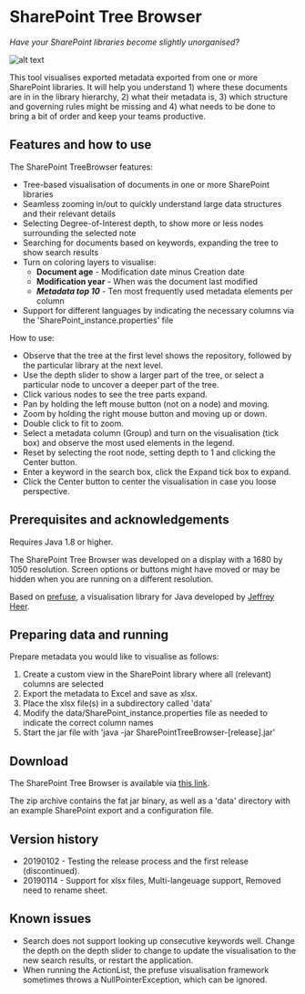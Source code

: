SharePoint Tree Browser
======================
_Have your SharePoint libraries become slightly unorganised?_

![alt text](https://i.imgur.com/VKzTcGD.png "SharePoint Tree Browser example")

This tool visualises exported metadata exported from one or more SharePoint libraries. It will help you understand 1) where these documents are in in the library hierarchy, 2) what their metadata is, 3) which structure and governing rules might be missing and 4) what needs to be done to bring a bit of order and keep your teams productive.

## Features and how to use
The SharePoint TreeBrowser features:
- Tree-based visualisation of documents in one or more SharePoint libraries
- Seamless zooming in/out to quickly understand large data structures and their relevant details
- Selecting Degree-of-Interest depth, to show more or less nodes surrounding the selected note
- Searching for documents based on keywords, expanding the tree to show search results
- Turn on coloring layers to visualise:
  - **Document age** - Modification date minus Creation date
  - **Modification year** - When was the document last modified
  - _**Metadata top 10**_ - Ten most frequently used metadata elements per column
- Support for different languages by indicating the necessary columns via the 'SharePoint_instance.properties' file

How to use:
- Observe that the tree at the first level shows the repository, followed by the particular library at the next level.
- Use the depth slider to show a larger part of the tree, or select a particular node to uncover a deeper part of the tree.
- Click various nodes to see the tree parts expand.
- Pan by holding the left mouse button (not on a node) and moving.
- Zoom by holding the right mouse button and moving up or down.
- Double click to fit to zoom.
- Select a metadata column (Group) and turn on the visualisation (tick box) and observe the most used elements in the legend.
- Reset by selecting the root node, setting depth to 1 and clicking the Center button.
- Enter a keyword in the search box, click the Expand tick box to expand.
- Click the Center button to center the visualisation in case you loose perspective.

## Prerequisites and acknowledgements
Requires Java 1.8 or higher. 

The SharePoint Tree Browser was developed on a display with a 1680 by 1050 resolution. Screen options or buttons might have moved or may be hidden when you are running on a different resolution. 

Based on <a href="http://prefuse.org">prefuse</a>, a visualisation library for Java developed by <a href="http://jheer.org">Jeffrey Heer</a>.

## Preparing data and running
Prepare metadata you would like to visualise as follows:
  1. Create a custom view in the SharePoint library where all (relevant) columns are selected
  2. Export the metadata to Excel and save as xlsx.
  3. Place the xlsx file(s) in a subdirectory called 'data'
  4. Modify the data/SharePoint_instance.properties file as needed to indicate the correct column names
  5. Start the jar file with 'java -jar SharePointTreeBrowser-[release].jar'
  
## Download
The SharePoint Tree Browser is available via [this link](https://github.com/markhm/sharepoint-treebrowser/releases/download/20190114/SharePointTreeBrowser-release-20190114.zip).

The zip archive contains the fat jar binary, as well as a 'data' directory with an example SharePoint export and a configuration file.

## Version history
- 20190102 - Testing the release process and the first release (discontinued).
- 20190114 - Support for xlsx files, Multi-langeuage support, Removed need to rename sheet. 

## Known issues
- Search does not support looking up consecutive keywords well. Change the depth on the depth slider to change to update the visualisation to the new search results, or restart the application.
- When running the ActionList, the prefuse visualisation framework sometimes throws a NullPointerException, which can be ignored.
